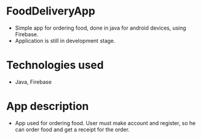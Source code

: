 # FoodDeliveryApp
- Simple app for ordering food, done in java for android devices, using Firebase.
- Application is still in development stage.

# Technologies used
- Java, Firebase

# App description
- App used for ordering food. User must make account and register, so he can order food and get a receipt for the order.
